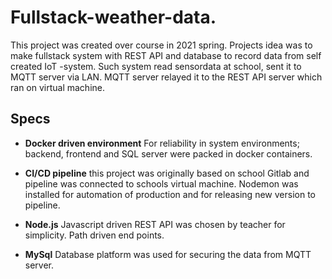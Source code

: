 # Fullstack-weather-data.
This project was created over course in 2021 spring. Projects idea was to make fullstack system with REST API and database to record data from self created IoT -system. Such system read sensordata at school, sent it to MQTT server via LAN. MQTT server relayed it to the REST API server which ran on virtual machine.

## Specs
- **Docker driven environment**
  For reliability in system environments; backend, frontend and SQL server were packed in docker containers.

- **CI/CD pipeline** 
  this project was originally based on school Gitlab and pipeline was connected to schools virtual machine. Nodemon was installed for automation of production and for releasing new version to pipeline.

- **Node.js**
  Javascript driven REST API was chosen by teacher for simplicity. Path driven end points.

- **MySql**
  Database platform was used for securing the data from MQTT server.

